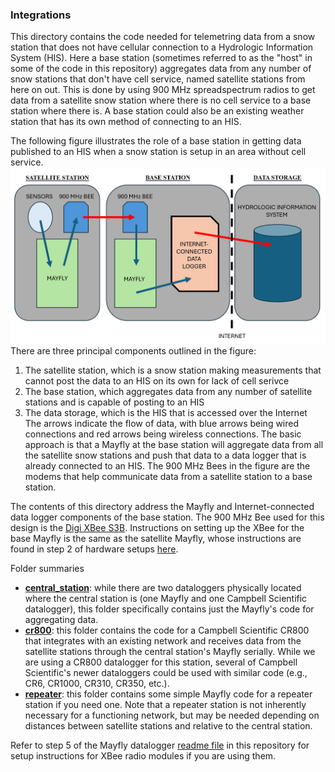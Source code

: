 ### Integrations

This directory contains the code needed for telemetring data from a snow station that does not have cellular connection to a Hydrologic Information System (HIS). Here a base station (sometimes referred to as the "host" in some of the code in this repository) aggregates data from any number of snow stations that don't have cell service, named satellite stations from here on out. This is done by using 900 MHz spreadspectrum radios to get data from a satellite snow station where there is no cell service to a base station where there is. A base station could also be an existing weather station that has its own method of connecting to an HIS.

The following figure illustrates the role of a base station in getting data published to an HIS when a snow station is setup in an area without cell service.
![satellite-base relationship](base_figures/satellite-base-his.png)
There are three principal components outlined in the figure:
1. The satellite station, which is a snow station making measurements that cannot post the data to an HIS on its own for lack of cell serivce
2. The base station, which aggregates data from any number of satellite stations and is capable of posting to an HIS
3. The data storage, which is the HIS that is accessed over the Internet
The arrows indicate the flow of data, with blue arrows being wired connections and red arrows being wireless connections.
The basic approach is that a Mayfly at the base station will aggregate data from all the satellite snow stations and push that data to a data logger that is already connected to an HIS. The 900 MHz Bees in the figure are the modems that help communicate data from a satellite station to a base station.

The contents of this directory address the Mayfly and Internet-connected data logger components of the base station. The 900 MHz Bee used for this design is the [Digi XBee S3B](https://www.amazon.com/gp/product/B07G1XQ1BS/ref=ppx_yo_dt_b_search_asin_title?ie=UTF8&psc=1). Instructions on setting up the XBee for the base Mayfly is the same as the satellite Mayfly, whose instructions are found in step 2 of hardware setups [here](../mayfly_datalogger/README.md).

Folder summaries
- **[central_station](central_station)**: while there are two dataloggers physically located where the central station is (one Mayfly and one Campbell Scientific datalogger), this folder specifically contains just the Mayfly's code for aggregating data.
- **[cr800](cr800)**: this folder contains the code for a Campbell Scientific CR800 that integrates with an existing network and receives data from the satellite stations through the central station's Mayfly serially. While we are using a CR800 datalogger for this station, several of Campbell Scientific's newer dataloggers could be used with similar code (e.g., CR6, CR1000, CR310, CR350, etc.).
- **[repeater](repeater)**: this folder contains some simple Mayfly code for a repeater station if you need one. Note that a repeater station is not inherently necessary for a functioning network, but may be needed depending on distances between satellite stations and relative to the central station.

Refer to step 5 of the Mayfly datalogger [readme file](https://github.com/CIROH-Snow/snow_sensing/tree/main/code/mayfly_datalogger) in this repository for setup instructions for XBee radio modules if you are using them.
